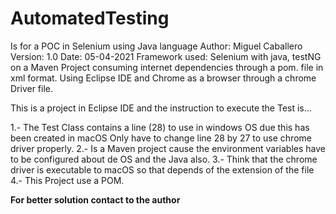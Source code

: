 # AutomatedTesting
Is for a POC in Selenium using Java language
Author: Miguel Caballero
Version: 1.0
Date: 05-04-2021
Framework used: Selenium with java, testNG on a Maven Project consuming internet dependencies
through a pom. file in xml format. Using Eclipse IDE and Chrome as a browser through a chrome
Driver file.

This is a project in Eclipse IDE and the instruction to execute the Test is…

1.- The Test Class contains a line (28) to use in windows OS due this has been created in macOS
Only have to change line 28 by 27 to use chrome driver properly.
2.- Is a Maven project cause the environment variables have to be configured about de OS and the
Java also.
3.- Think that the chrome driver is executable to macOS so that depends of the extension of the file
4.- This Project use a POM.


**For better solution contact to the author**
